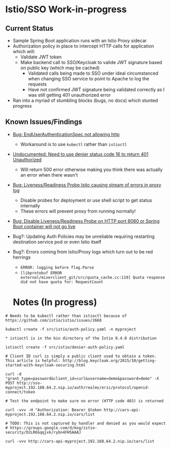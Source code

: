 # Istio/SSO Work-in-progress

## Current Status

* Sample Spring Boot application runs with an Istio Proxy sidecar
* Authorization policy in place to intercept HTTP calls for application which will:
  * Validate JWT token
  * Make backend call to SSO/Keycloak to valide JWT signature based on public key (which may be cached)
    * Validated calls being made to SSO under ideal circumstanced when changing SSO service to point to Apache to log the requests
    * Have not confirmed JWT signature being validated correctly as I was still getting 401 unauthorized error
* Ran into a myriad of stumbling blocks (bugs, no docs) which stunted progress

## Known Issues/Findings

* [Bug: EndUserAuthenticationSpec not allowing http](https://github.com/istio/istio/issues/2668)
  * Workaround is to use `kubectl` rather than `istioctl` 

* [Undocumented: Need to use denier status code 16 to return 401 Unauthorized](https://github.com/googleapis/googleapis/blob/master/google/rpc/code.proto#L103)
  * Will return 500 error otherwise making you think there was actually an error when there wasn't

* [Bug: Liveness/Readiness Probe Istio causing stream of errors in proxy log](https://github.com/istio/istio/issues/2628)
  * Disable probes for deployment or use shell script to get status internally
  * These errors will prevent proxy from running normally!

* [Bug: Disable Liveness/Readiness Probe on HTTP port 8080 or Spring Boot container will not go live](https://github.com/kameshsampath/istio-keycloak-demo/issues/3)

* Bug?: Updating Auth Policies may be unreliable  requiring restarting destination service pod or even Istio itself

* Bug?: Errors coming from Istio/Proxy logs which turn out to be red herrings
  * `ERROR: logging before flag.Parse`
  * `[libprotobuf ERROR external/mixerclient_git/src/quota_cache.cc:119] Quota response did not have quota for: RequestCount`


  # Notes (In progress)

```
# Needs to be kubectl rather than istioctl because of https://github.com/istio/istio/issues/2668

kubectl create -f src/istio/auth-policy.yaml -n myproject

* istioctl is in the bin directory of the Istio 0.4.0 distribution

istioctl create -f src/istio/denier-auth-policy.yaml

# Client ID curl is simply a public client used to obtain a token. This article is helpful: http://blog.keycloak.org/2015/10/getting-started-with-keycloak-securing.html

curl -d "grant_type=password&client_id=curl&username=demo&password=demo" -X POST http://sso-myproject.192.168.64.2.nip.io/auth/realms/eric/protocol/openid-connect/token

# Test the endpoint to make sure no error (HTTP code 403) is returned

curl -vvv -H "Authorization: Bearer $token http://cars-api-myproject.192.168.64.2.nip.io/cars/list

# TODO: This is not captured by handler and denied as you would expect
# https://groups.google.com/d/msg/istio-security/DzLR6Gqqjxk/rybn4FH5AAAJ

curl -vvv http://cars-api-myproject.192.168.64.2.nip.io/cars/list
```

